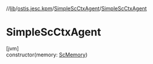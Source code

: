 //[lib](../../../index.md)/[ostis.jesc.kpm](../index.md)/[SimpleScCtxAgent](index.md)/[SimpleScCtxAgent](-simple-sc-ctx-agent.md)

# SimpleScCtxAgent

[jvm]\
constructor(memory: [ScMemory](../../ostis.jesc.memory/-sc-memory/index.md))
